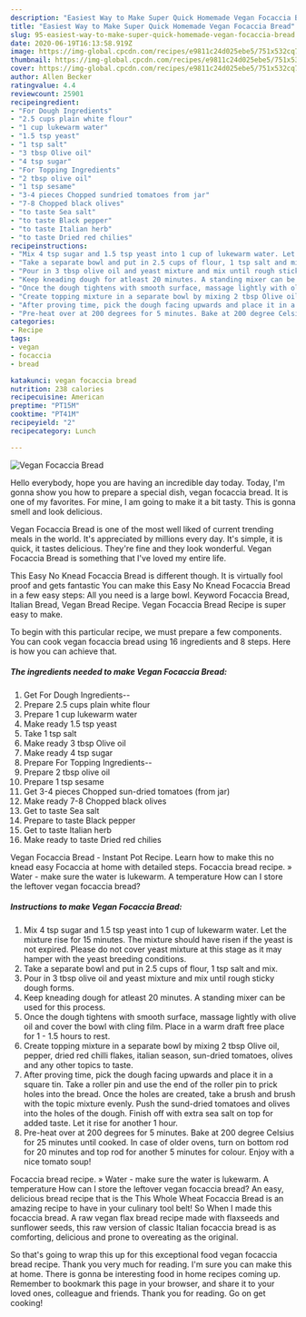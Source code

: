 ```yaml
---
description: "Easiest Way to Make Super Quick Homemade Vegan Focaccia Bread"
title: "Easiest Way to Make Super Quick Homemade Vegan Focaccia Bread"
slug: 95-easiest-way-to-make-super-quick-homemade-vegan-focaccia-bread
date: 2020-06-19T16:13:58.919Z
image: https://img-global.cpcdn.com/recipes/e9811c24d025ebe5/751x532cq70/vegan-focaccia-bread-recipe-main-photo.jpg
thumbnail: https://img-global.cpcdn.com/recipes/e9811c24d025ebe5/751x532cq70/vegan-focaccia-bread-recipe-main-photo.jpg
cover: https://img-global.cpcdn.com/recipes/e9811c24d025ebe5/751x532cq70/vegan-focaccia-bread-recipe-main-photo.jpg
author: Allen Becker
ratingvalue: 4.4
reviewcount: 25901
recipeingredient:
- "For Dough Ingredients"
- "2.5 cups plain white flour"
- "1 cup lukewarm water"
- "1.5 tsp yeast"
- "1 tsp salt"
- "3 tbsp Olive oil"
- "4 tsp sugar"
- "For Topping Ingredients"
- "2 tbsp olive oil"
- "1 tsp sesame"
- "3-4 pieces Chopped sundried tomatoes from jar"
- "7-8 Chopped black olives"
- "to taste Sea salt"
- "to taste Black pepper"
- "to taste Italian herb"
- "to taste Dried red chilies"
recipeinstructions:
- "Mix 4 tsp sugar and 1.5 tsp yeast into 1 cup of lukewarm water. Let the mixture rise for 15 minutes. The mixture should have risen if the yeast is not expired. Please do not cover yeast mixture at this stage as it may hamper with the yeast breeding conditions."
- "Take a separate bowl and put in 2.5 cups of flour, 1 tsp salt and mix."
- "Pour in 3 tbsp olive oil and yeast mixture and mix until rough sticky dough forms."
- "Keep kneading dough for atleast 20 minutes. A standing mixer can be used for this process."
- "Once the dough tightens with smooth surface, massage lightly with olive oil and cover the bowl with cling film. Place in a warm draft free place for 1 - 1.5 hours to rest."
- "Create topping mixture in a separate bowl by mixing 2 tbsp Olive oil, pepper, dried red chilli flakes, italian season, sun-dried tomatoes, olives and any other topics to taste."
- "After proving time, pick the dough facing upwards and place it in a square tin. Take a roller pin and use the end of the roller pin to prick holes into the bread. Once the holes are created, take a brush and brush with the topic mixture evenly. Push the sund-dried tomatoes and olives into the holes of the dough. Finish off with extra sea salt on top for added taste. Let it rise for another 1 hour."
- "Pre-heat over at 200 degrees for 5 minutes. Bake at 200 degree Celsius for 25 minutes until cooked. In case of older ovens, turn on bottom rod for 20 minutes and top rod for another 5 minutes for colour. Enjoy with a nice tomato soup!"
categories:
- Recipe
tags:
- vegan
- focaccia
- bread

katakunci: vegan focaccia bread 
nutrition: 238 calories
recipecuisine: American
preptime: "PT15M"
cooktime: "PT41M"
recipeyield: "2"
recipecategory: Lunch

---
```



![Vegan Focaccia Bread](https://img-global.cpcdn.com/recipes/e9811c24d025ebe5/751x532cq70/vegan-focaccia-bread-recipe-main-photo.jpg)

Hello everybody, hope you are having an incredible day today. Today, I'm gonna show you how to prepare a special dish, vegan focaccia bread. It is one of my favorites. For mine, I am going to make it a bit tasty. This is gonna smell and look delicious.

Vegan Focaccia Bread is one of the most well liked of current trending meals in the world. It's appreciated by millions every day. It's simple, it is quick, it tastes delicious. They're fine and they look wonderful. Vegan Focaccia Bread is something that I've loved my entire life.

This Easy No Knead Focaccia Bread is different though. It is virtually fool proof and gets fantastic You can make this Easy No Knead Focaccia Bread in a few easy steps: All you need is a large bowl. Keyword Focaccia Bread, Italian Bread, Vegan Bread Recipe. Vegan Focaccia Bread Recipe is super easy to make.


To begin with this particular recipe, we must prepare a few components. You can cook vegan focaccia bread using 16 ingredients and 8 steps. Here is how you can achieve that.

<!--inarticleads1-->

##### The ingredients needed to make Vegan Focaccia Bread:

1. Get For Dough Ingredients--
1. Prepare 2.5 cups plain white flour
1. Prepare 1 cup lukewarm water
1. Make ready 1.5 tsp yeast
1. Take 1 tsp salt
1. Make ready 3 tbsp Olive oil
1. Make ready 4 tsp sugar
1. Prepare For Topping Ingredients--
1. Prepare 2 tbsp olive oil
1. Prepare 1 tsp sesame
1. Get 3-4 pieces Chopped sun-dried tomatoes (from jar)
1. Make ready 7-8 Chopped black olives
1. Get to taste Sea salt
1. Prepare to taste Black pepper
1. Get to taste Italian herb
1. Make ready to taste Dried red chilies


Vegan Focaccia Bread - Instant Pot Recipe. Learn how to make this no knead easy Focaccia at home with detailed steps. Focaccia bread recipe. » Water - make sure the water is lukewarm. A temperature How can I store the leftover vegan focaccia bread? 

<!--inarticleads2-->

##### Instructions to make Vegan Focaccia Bread:

1. Mix 4 tsp sugar and 1.5 tsp yeast into 1 cup of lukewarm water. Let the mixture rise for 15 minutes. The mixture should have risen if the yeast is not expired. Please do not cover yeast mixture at this stage as it may hamper with the yeast breeding conditions.
1. Take a separate bowl and put in 2.5 cups of flour, 1 tsp salt and mix.
1. Pour in 3 tbsp olive oil and yeast mixture and mix until rough sticky dough forms.
1. Keep kneading dough for atleast 20 minutes. A standing mixer can be used for this process.
1. Once the dough tightens with smooth surface, massage lightly with olive oil and cover the bowl with cling film. Place in a warm draft free place for 1 - 1.5 hours to rest.
1. Create topping mixture in a separate bowl by mixing 2 tbsp Olive oil, pepper, dried red chilli flakes, italian season, sun-dried tomatoes, olives and any other topics to taste.
1. After proving time, pick the dough facing upwards and place it in a square tin. Take a roller pin and use the end of the roller pin to prick holes into the bread. Once the holes are created, take a brush and brush with the topic mixture evenly. Push the sund-dried tomatoes and olives into the holes of the dough. Finish off with extra sea salt on top for added taste. Let it rise for another 1 hour.
1. Pre-heat over at 200 degrees for 5 minutes. Bake at 200 degree Celsius for 25 minutes until cooked. In case of older ovens, turn on bottom rod for 20 minutes and top rod for another 5 minutes for colour. Enjoy with a nice tomato soup!


Focaccia bread recipe. » Water - make sure the water is lukewarm. A temperature How can I store the leftover vegan focaccia bread? An easy, delicious bread recipe that is the This Whole Wheat Focaccia Bread is an amazing recipe to have in your culinary tool belt! So When I made this focaccia bread. A raw vegan flax bread recipe made with flaxseeds and sunflower seeds, this raw version of classic Italian focaccia bread is as comforting, delicious and prone to overeating as the original. 

So that's going to wrap this up for this exceptional food vegan focaccia bread recipe. Thank you very much for reading. I'm sure you can make this at home. There is gonna be interesting food in home recipes coming up. Remember to bookmark this page in your browser, and share it to your loved ones, colleague and friends. Thank you for reading. Go on get cooking!
